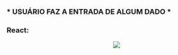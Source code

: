 ### * USUÁRIO FAZ A ENTRADA DE ALGUM DADO *

### React:

<div align="center">
  <img src="https://i.imgur.com/LqIRYhY.png" />
</div>